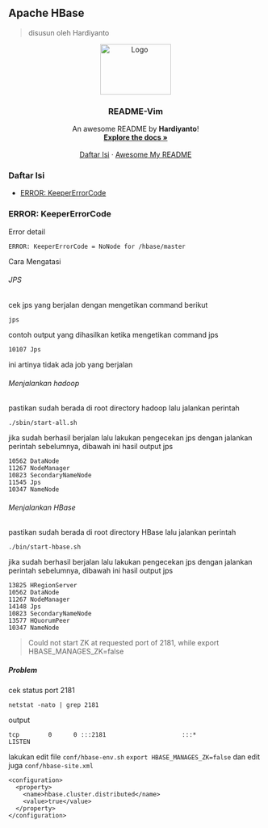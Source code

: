 ## Apache HBase
> disusun oleh Hardiyanto

<div align="center">
  <a href="https://hbase.apache.org">
    <img src="https://github.com/dwiHard/five_byte.github.io/blob/master/images/hbase.jpg" alt="Logo" width="140" height="100">
  </a>

<h3 align="center">README-Vim</h3>

  <p align="center">
    An awesome README by <b>Hardiyanto</b>!
    <br />
    <a href="https://hbase.apache.org"><strong>Explore the docs »</strong></a>
    <br />
    <br />
    <a href="https://github.com/dwiHard/five_byte.github.io/blob/master/vim/vim.md#daftar-isi">Daftar Isi</a>
    ·
    <a href="https://github.com/dwiHard/five_byte.github.io#my-repository---">Awesome My README</a>
  </p>
</div>

### Daftar Isi
* [ERROR: KeeperErrorCode](#errorkeepererrorcode)

### ERROR: KeeperErrorCode
Error detail
```
ERROR: KeeperErrorCode = NoNode for /hbase/master
```
Cara Mengatasi
###### JPS
cek jps yang berjalan dengan mengetikan command berikut
```
jps
```
contoh output yang dihasilkan ketika mengetikan command jps 
```
10107 Jps
```
ini artinya tidak ada job yang berjalan
###### Menjalankan hadoop
pastikan sudah berada di root directory hadoop lalu jalankan perintah
```
./sbin/start-all.sh
```
jika sudah berhasil berjalan lalu lakukan pengecekan jps dengan jalankan perintah sebelumnya, dibawah ini hasil output jps
```
10562 DataNode
11267 NodeManager
10823 SecondaryNameNode
11545 Jps
10347 NameNode
```
###### Menjalankan HBase
pastikan sudah berada di root directory HBase lalu jalankan perintah
```
./bin/start-hbase.sh
```
jika sudah berhasil berjalan lalu lakukan pengecekan jps dengan jalankan perintah sebelumnya, dibawah ini hasil output jps
```
13825 HRegionServer
10562 DataNode
11267 NodeManager
14148 Jps
10823 SecondaryNameNode
13577 HQuorumPeer
10347 NameNode
```
> Could not start ZK at requested port of 2181, while export HBASE_MANAGES_ZK=false
##### Problem
cek status port 2181
```
netstat -nato | grep 2181
```
output
```
tcp        0      0 :::2181                     :::*                        LISTEN
```
lakukan edit file ```conf/hbase-env.sh```
```export HBASE_MANAGES_ZK=false```
dan edit juga ```conf/hbase-site.xml```
```
<configuration>
  <property>
    <name>hbase.cluster.distributed</name>
    <value>true</value>
  </property>
</configuration>
```
